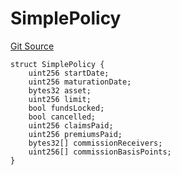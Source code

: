 # SimplePolicy
[Git Source](https://github.com/nayms/contracts-v3/blob/ea2c06f70609c813d27d424e0330651d3c634d21/src/shared/FreeStructs.sol)


```solidity
struct SimplePolicy {
    uint256 startDate;
    uint256 maturationDate;
    bytes32 asset;
    uint256 limit;
    bool fundsLocked;
    bool cancelled;
    uint256 claimsPaid;
    uint256 premiumsPaid;
    bytes32[] commissionReceivers;
    uint256[] commissionBasisPoints;
}
```

